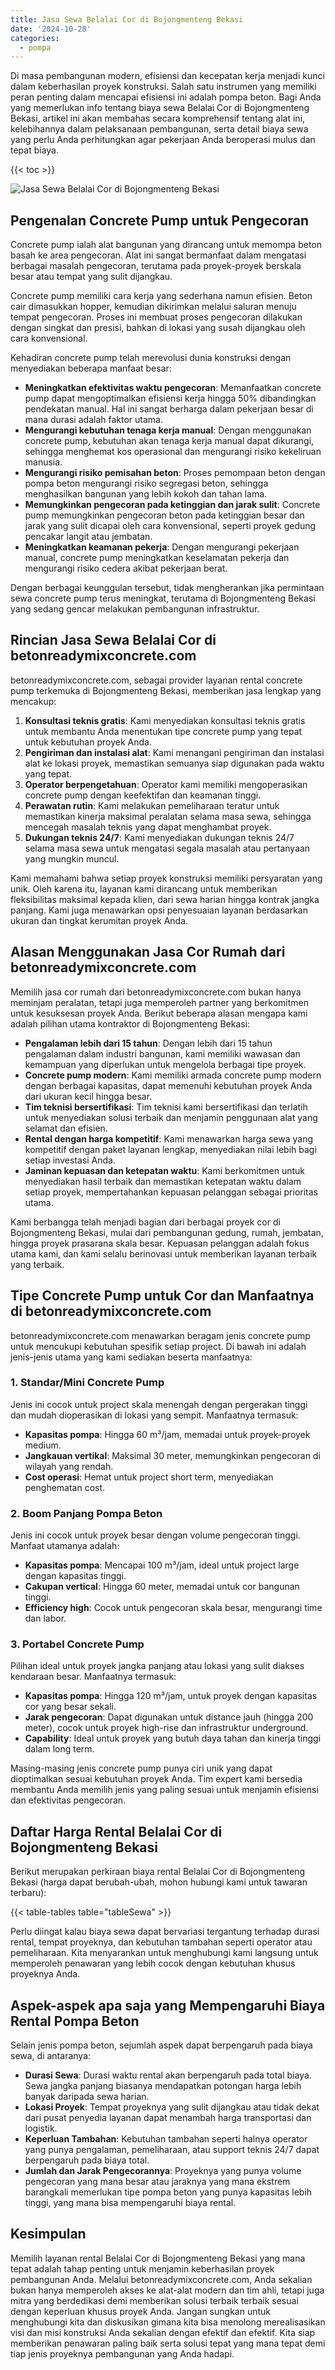 ```yaml
---
title: Jasa Sewa Belalai Cor di Bojongmenteng Bekasi
date: '2024-10-28'
categories:
  - pompa
---
```


Di masa pembangunan modern, efisiensi dan kecepatan kerja menjadi kunci dalam keberhasilan proyek konstruksi. Salah satu instrumen yang memiliki peran penting dalam mencapai efisiensi ini adalah pompa beton. Bagi Anda yang memerlukan info tentang biaya sewa Belalai Cor di Bojongmenteng Bekasi, artikel ini akan membahas secara komprehensif tentang alat ini, kelebihannya dalam pelaksanaan pembangunan, serta detail biaya sewa yang perlu Anda perhitungkan agar pekerjaan Anda beroperasi mulus dan tepat biaya.

{{< toc >}}

![Jasa Sewa Belalai Cor di Bojongmenteng Bekasi](https://betoncor8.github.io/pump/concrete-pump%20(2).png)

## Pengenalan Concrete Pump untuk Pengecoran

Concrete pump ialah alat bangunan yang dirancang untuk memompa beton basah ke area pengecoran. Alat ini sangat bermanfaat dalam mengatasi berbagai masalah pengecoran, terutama pada proyek-proyek berskala besar atau tempat yang sulit dijangkau.

Concrete pump memiliki cara kerja yang sederhana namun efisien. Beton cair dimasukkan hopper, kemudian dikirimkan melalui saluran menuju tempat pengecoran. Proses ini membuat proses pengecoran dilakukan dengan singkat dan presisi, bahkan di lokasi yang susah dijangkau oleh cara konvensional.

Kehadiran concrete pump telah merevolusi dunia konstruksi dengan menyediakan beberapa manfaat besar:

- **Meningkatkan efektivitas waktu pengecoran**: Memanfaatkan concrete pump dapat mengoptimalkan efisiensi kerja hingga 50% dibandingkan pendekatan manual. Hal ini sangat berharga dalam pekerjaan besar di mana durasi adalah faktor utama.
- **Mengurangi kebutuhan tenaga kerja manual**: Dengan menggunakan concrete pump, kebutuhan akan tenaga kerja manual dapat dikurangi, sehingga menghemat kos operasional dan mengurangi risiko kekeliruan manusia.
- **Mengurangi risiko pemisahan beton**: Proses pemompaan beton dengan pompa beton mengurangi risiko segregasi beton, sehingga menghasilkan bangunan yang lebih kokoh dan tahan lama.
- **Memungkinkan pengecoran pada ketinggian dan jarak sulit**: Concrete pump memungkinkan pengecoran beton pada ketinggian besar dan jarak yang sulit dicapai oleh cara konvensional, seperti proyek gedung pencakar langit atau jembatan.
- **Meningkatkan keamanan pekerja**: Dengan mengurangi pekerjaan manual, concrete pump meningkatkan keselamatan pekerja dan mengurangi risiko cedera akibat pekerjaan berat.

Dengan berbagai keunggulan tersebut, tidak mengherankan jika permintaan sewa concrete pump terus meningkat, terutama di Bojongmenteng Bekasi yang sedang gencar melakukan pembangunan infrastruktur.

## Rincian Jasa Sewa Belalai Cor di betonreadymixconcrete.com

betonreadymixconcrete.com, sebagai provider layanan rental concrete pump terkemuka di Bojongmenteng Bekasi, memberikan jasa lengkap yang mencakup:

1. **Konsultasi teknis gratis**: Kami menyediakan konsultasi teknis gratis untuk membantu Anda menentukan tipe concrete pump yang tepat untuk kebutuhan proyek Anda.
2. **Pengiriman dan instalasi alat**: Kami menangani pengiriman dan instalasi alat ke lokasi proyek, memastikan semuanya siap digunakan pada waktu yang tepat.
3. **Operator berpengetahuan**: Operator kami memiliki mengoperasikan concrete pump dengan keefektifan dan keamanan tinggi.
4. **Perawatan rutin**: Kami melakukan pemeliharaan teratur untuk memastikan kinerja maksimal peralatan selama masa sewa, sehingga mencegah masalah teknis yang dapat menghambat proyek.
5. **Dukungan teknis 24/7**: Kami menyediakan dukungan teknis 24/7 selama masa sewa untuk mengatasi segala masalah atau pertanyaan yang mungkin muncul.

Kami memahami bahwa setiap proyek konstruksi memiliki persyaratan yang unik. Oleh karena itu, layanan kami dirancang untuk memberikan fleksibilitas maksimal kepada klien, dari sewa harian hingga kontrak jangka panjang. Kami juga menawarkan opsi penyesuaian layanan berdasarkan ukuran dan tingkat kerumitan proyek Anda.

## Alasan Menggunakan Jasa Cor Rumah dari betonreadymixconcrete.com

Memilih jasa cor rumah dari betonreadymixconcrete.com bukan hanya meminjam peralatan, tetapi juga memperoleh partner yang berkomitmen untuk kesuksesan proyek Anda. Berikut beberapa alasan mengapa kami adalah pilihan utama kontraktor di Bojongmenteng Bekasi:

- **Pengalaman lebih dari 15 tahun**: Dengan lebih dari 15 tahun pengalaman dalam industri bangunan, kami memiliki wawasan dan kemampuan yang diperlukan untuk mengelola berbagai tipe proyek.
- **Concrete pump modern**: Kami memiliki armada concrete pump modern dengan berbagai kapasitas, dapat memenuhi kebutuhan proyek Anda dari ukuran kecil hingga besar.
- **Tim teknisi bersertifikasi**: Tim teknisi kami bersertifikasi dan terlatih untuk menyediakan solusi terbaik dan menjamin penggunaan alat yang selamat dan efisien.
- **Rental dengan harga kompetitif**: Kami menawarkan harga sewa yang kompetitif dengan paket layanan lengkap, menyediakan nilai lebih bagi setiap investasi Anda.
- **Jaminan kepuasan dan ketepatan waktu**: Kami berkomitmen untuk menyediakan hasil terbaik dan memastikan ketepatan waktu dalam setiap proyek, mempertahankan kepuasan pelanggan sebagai prioritas utama.

Kami berbangga telah menjadi bagian dari berbagai proyek cor di Bojongmenteng Bekasi, mulai dari pembangunan gedung, rumah, jembatan, hingga proyek prasarana skala besar. Kepuasan pelanggan adalah fokus utama kami, dan kami selalu berinovasi untuk memberikan layanan terbaik yang terbaik.

## Tipe Concrete Pump untuk Cor dan Manfaatnya di betonreadymixconcrete.com

betonreadymixconcrete.com menawarkan beragam jenis concrete pump untuk mencukupi kebutuhan spesifik setiap project. Di bawah ini adalah jenis-jenis utama yang kami sediakan beserta manfaatnya:

### 1\. Standar/Mini Concrete Pump

Jenis ini cocok untuk project skala menengah dengan pergerakan tinggi dan mudah dioperasikan di lokasi yang sempit. Manfaatnya termasuk:

- **Kapasitas pompa**: Hingga 60 m³/jam, memadai untuk proyek-proyek medium.
- **Jangkauan vertikal**: Maksimal 30 meter, memungkinkan pengecoran di wilayah yang rendah.
- **Cost operasi**: Hemat untuk project short term, menyediakan penghematan cost.

### 2\. Boom Panjang Pompa Beton

Jenis ini cocok untuk proyek besar dengan volume pengecoran tinggi. Manfaat utamanya adalah:

- **Kapasitas pompa**: Mencapai 100 m³/jam, ideal untuk project large dengan kapasitas tinggi.
- **Cakupan vertical**: Hingga 60 meter, memadai untuk cor bangunan tinggi.
- **Efficiency high**: Cocok untuk pengecoran skala besar, mengurangi time dan labor.

### 3\. Portabel Concrete Pump

Pilihan ideal untuk proyek jangka panjang atau lokasi yang sulit diakses kendaraan besar. Manfaatnya termasuk:

- **Kapasitas pompa**: Hingga 120 m³/jam, untuk proyek dengan kapasitas cor yang besar sekali.
- **Jarak pengecoran**: Dapat digunakan untuk distance jauh (hingga 200 meter), cocok untuk proyek high-rise dan infrastruktur underground.
- **Capability**: Ideal untuk proyek yang butuh daya tahan dan kinerja tinggi dalam long term.

Masing-masing jenis concrete pump punya ciri unik yang dapat dioptimalkan sesuai kebutuhan proyek Anda. Tim expert kami bersedia membantu Anda memilih jenis yang paling sesuai untuk menjamin efisiensi dan efektivitas pengecoran.

## Daftar Harga Rental Belalai Cor di Bojongmenteng Bekasi

Berikut merupakan perkiraan biaya rental Belalai Cor di Bojongmenteng Bekasi (harga dapat berubah-ubah, mohon hubungi kami untuk tawaran terbaru):

{{< table-tables table="tableSewa" >}}

Perlu diingat kalau biaya sewa dapat bervariasi tergantung terhadap durasi rental, tempat proyeknya, dan kebutuhan tambahan seperti operator atau pemeliharaan. Kita menyarankan untuk menghubungi kami langsung untuk memperoleh penawaran yang lebih cocok dengan kebutuhan khusus proyeknya Anda.

## Aspek-aspek apa saja yang Mempengaruhi Biaya Rental Pompa Beton

Selain jenis pompa beton, sejumlah aspek dapat berpengaruh pada biaya sewa, di antaranya:

- **Durasi Sewa**: Durasi waktu rental akan berpengaruh pada total biaya. Sewa jangka panjang biasanya mendapatkan potongan harga lebih banyak daripada sewa harian.
- **Lokasi Proyek**: Tempat proyeknya yang sulit dijangkau atau tidak dekat dari pusat penyedia layanan dapat menambah harga transportasi dan logistik.
- **Keperluan Tambahan**: Kebutuhan tambahan seperti halnya operator yang punya pengalaman, pemeliharaan, atau support teknis 24/7 dapat berpengaruh pada biaya total.
- **Jumlah dan Jarak Pengecorannya**: Proyeknya yang punya volume pengecoran yang mana besar atau jaraknya yang mana ekstrem barangkali memerlukan tipe pompa beton yang punya kapasitas lebih tinggi, yang mana bisa mempengaruhi biaya rental.

## Kesimpulan

Memilih layanan rental Belalai Cor di Bojongmenteng Bekasi yang mana tepat adalah tahap penting untuk menjamin keberhasilan proyek pembangunan Anda. Melalui betonreadymixconcrete.com, Anda sekalian bukan hanya memperoleh akses ke alat-alat modern dan tim ahli, tetapi juga mitra yang berdedikasi demi memberikan solusi terbaik terbaik sesuai dengan keperluan khusus proyek Anda. Jangan sungkan untuk menghubungi kita dan diskusikan gimana kita bisa menolong merealisasikan visi dan misi konstruksi Anda sekalian dengan efektif dan efektif. Kita siap memberikan penawaran paling baik serta solusi tepat yang mana tepat demi tiap jenis proyeknya pembangunan yang Anda hadapi.
